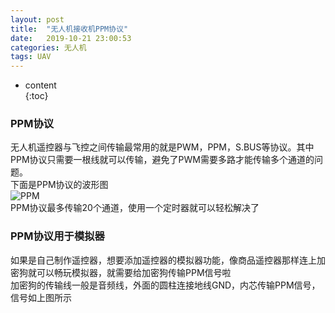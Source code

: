 ```yaml
---  
layout: post  
title:  "无人机接收机PPM协议"  
date:   2019-10-21 23:00:53  
categories: 无人机  
tags: UAV  
---  
```


* content  
{:toc}  

### PPM协议  
无人机遥控器与飞控之间传输最常用的就是PWM，PPM，S.BUS等协议。其中PPM协议只需要一根线就可以传输，避免了PWM需要多路才能传输多个通道的问题。  
下面是PPM协议的波形图  
![PPM]({{site.baseurl}}/images/ppmprotocol/ppm.png)  
PPM协议最多传输20个通道，使用一个定时器就可以轻松解决了  

### PPM协议用于模拟器  
如果是自己制作遥控器，想要添加遥控器的模拟器功能，像商品遥控器那样连上加密狗就可以畅玩模拟器，就需要给加密狗传输PPM信号啦  
加密狗的传输线一般是音频线，外面的圆柱连接地线GND，内芯传输PPM信号，信号如上图所示  

